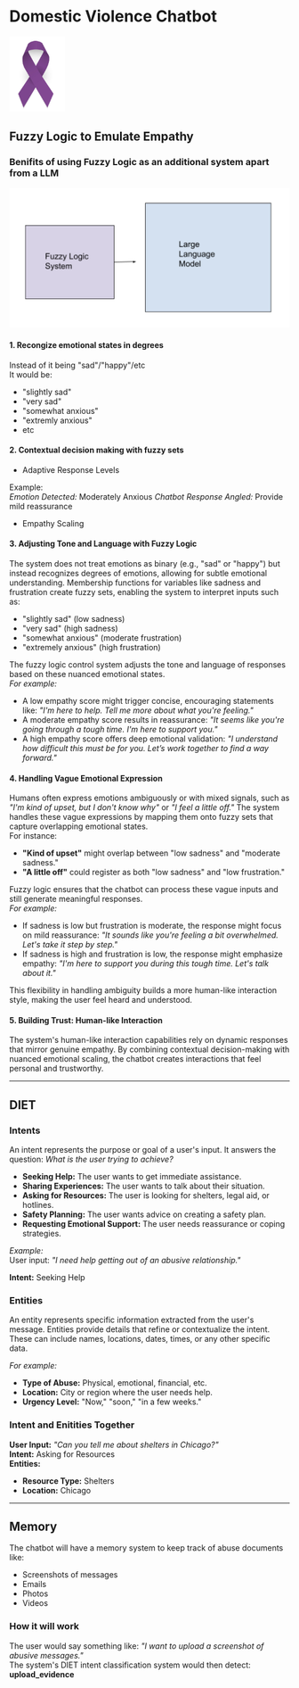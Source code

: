 # Domestic Violence Chatbot

<img src="dvgit.jpg" alt="Alt Text" width="100" />

## Fuzzy Logic to Emulate Empathy 

### Benifits of using Fuzzy Logic as an additional system apart from a LLM

<img src="modelgit.jpg" alt="Alt Text" width="700" />

#### 1. Recongize emotional states in degrees

Instead of it being "sad"/"happy"/etc <br>
It would be: 

- "slightly sad"
- "very sad"
- "somewhat anxious"
- "extremly anxious"
- etc

#### 2. Contextual decision making with fuzzy sets

- Adaptive Response Levels

Example: <br>
*Emotion Detected:* Moderately Anxious 
*Chatbot Response Angled:* Provide mild reassurance 

- Empathy Scaling 

#### 3. Adjusting Tone and Language with Fuzzy Logic

The system does not treat emotions as binary (e.g., "sad" or "happy") but instead recognizes degrees of emotions, allowing for subtle emotional understanding. Membership functions for variables like sadness and frustration create fuzzy sets, enabling the system to interpret inputs such as:

- "slightly sad" (low sadness)
- "very sad" (high sadness)
- "somewhat anxious" (moderate frustration)
- "extremely anxious" (high frustration)

The fuzzy logic control system adjusts the tone and language of responses based on these nuanced emotional states. <br>
*For example:*

- A low empathy score might trigger concise, encouraging statements like: *"I'm here to help. Tell me more about what you're feeling."*
- A moderate empathy score results in reassurance: *"It seems like you're going through a tough time. I'm here to support you."*
- A high empathy score offers deep emotional validation: *"I understand how difficult this must be for you. Let’s work together to find a way forward."*

#### 4. Handling Vague Emotional Expression 

Humans often express emotions ambiguously or with mixed signals, such as *"I'm kind of upset, but I don't know why"* or *"I feel a little off."* The system handles these vague expressions by mapping them onto fuzzy sets that capture overlapping emotional states. <br>
For instance:

- **"Kind of upset"** might overlap between "low sadness" and "moderate sadness."
- **"A little off"** could register as both "low sadness" and "low frustration."

Fuzzy logic ensures that the chatbot can process these vague inputs and still generate meaningful responses. <br>
*For example:*
- If sadness is low but frustration is moderate, the response might focus on mild reassurance: *"It sounds like you're feeling a bit overwhelmed. Let's take it step by step."*
- If sadness is high and frustration is low, the response might emphasize empathy: *"I'm here to support you during this tough time. Let's talk about it."*

This flexibility in handling ambiguity builds a more human-like interaction style, making the user feel heard and understood.

#### 5. Building Trust: Human-like Interaction

The system's human-like interaction capabilities rely on dynamic responses that mirror genuine empathy. By combining contextual decision-making with nuanced emotional scaling, the chatbot creates interactions that feel personal and trustworthy.

---

## DIET 

### Intents 

An intent represents the purpose or goal of a user's input. It answers the question: *What is the user trying to achieve?*

- **Seeking Help:** The user wants to get immediate assistance.
- **Sharing Experiences:** The user wants to talk about their situation.
- **Asking for Resources:** The user is looking for shelters, legal aid, or hotlines.
- **Safety Planning:** The user wants advice on creating a safety plan.
- **Requesting Emotional Support:** The user needs reassurance or coping strategies. <br>

*Example:* <br>
User input: *"I need help getting out of an abusive relationship."*

**Intent:** Seeking Help

### Entities

An entity represents specific information extracted from the user's message. Entities provide details that refine or contextualize the intent. These can include names, locations, dates, times, or any other specific data. <br>

*For example:*

- **Type of Abuse:** Physical, emotional, financial, etc.
- **Location:** City or region where the user needs help.
- **Urgency Level:** "Now," "soon," "in a few weeks."

### Intent and Enitities Together

**User Input:** *"Can you tell me about shelters in Chicago?"* <br>
**Intent:** Asking for Resources <br>
**Entities:** 

- **Resource Type:** Shelters
- **Location:** Chicago

---

## Memory 

The chatbot will have a memory system to keep track of abuse documents like: 

- Screenshots of messages
- Emails
- Photos
- Videos

### How it will work 

The user would say something like: *"I want to upload a screenshot of abusive messages."* <br>
The system's DIET intent classification system would then detect: **upload_evidence**


